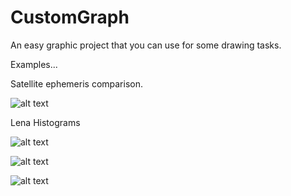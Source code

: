 # CustomGraph

An easy graphic project that you can use for some drawing tasks.

Examples...

  Satellite ephemeris comparison.
  
![alt text](https://cdn-images-1.medium.com/max/1000/1*THu22yyWd_yYQlWiCKFBKA.png)

  Lena Histograms
  
![alt text](https://miro.medium.com/max/621/1*CNc4RxV85YgthtvZh2xO5Q.jpeg)

![alt text](https://cdn-images-1.medium.com/max/1000/1*f1n22F-w-47RDPibNdvxQg.png)

![alt text](https://cdn-images-1.medium.com/max/1000/1*of8AcSpUs9h0V3Ie_M9KHA.png)
